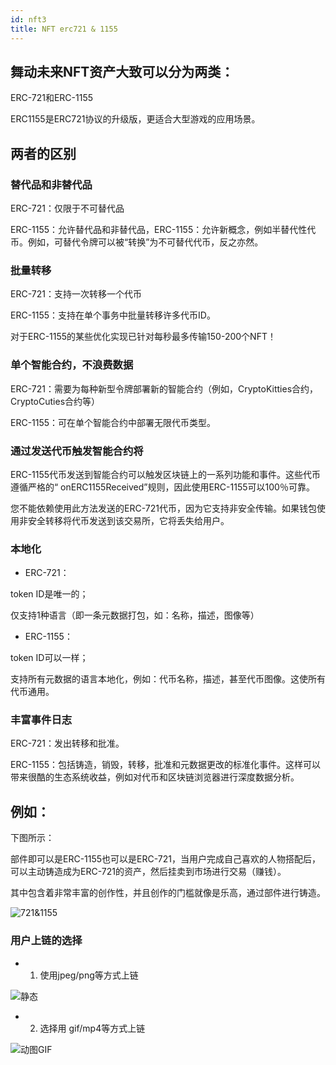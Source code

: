```yaml
---
id: nft3
title: NFT erc721 & 1155
---
```


## 舞动未来NFT资产大致可以分为两类：

ERC-721和ERC-1155

ERC1155是ERC721协议的升级版，更适合大型游戏的应用场景。

## 两者的区别

### 替代品和非替代品

ERC-721：仅限于不可替代品

ERC-1155：允许替代品和非替代品，ERC-1155：允许新概念，例如半替代性代币。例如，可替代令牌可以被“转换”为不可替代代币，反之亦然。

### 批量转移

ERC-721：支持一次转移一个代币

ERC-1155：支持在单个事务中批量转移许多代币ID。


对于ERC-1155的某些优化实现已针对每秒最多传输150-200个NFT！

### 单个智能合约，不浪费数据

ERC-721：需要为每种新型令牌部署新的智能合约（例如，CryptoKitties合约，CryptoCuties合约等）

ERC-1155：可在单个智能合约中部署无限代币类型。

### 通过发送代币触发智能合约将

ERC-1155代币发送到智能合约可以触发区块链上的一系列功能和事件。这些代币遵循严格的“ onERC1155Received”规则，因此使用ERC-1155可以100％可靠。

您不能依赖使用此方法发送的ERC-721代币，因为它支持非安全传输。如果钱包使用非安全转移将代币发送到该交易所，它将丢失给用户。

### 本地化

- ERC-721：

token ID是唯一的；

仅支持1种语言（即一条元数据打包，如：名称，描述，图像等）

- ERC-1155：

token ID可以一样；

支持所有元数据的语言本地化，例如：代币名称，描述，甚至代币图像。这使所有代币通用。

### 丰富事件日志

ERC-721：发出转移和批准。

ERC-1155：包括铸造，销毁，转移，批准和元数据更改的标准化事件。这样可以带来很酷的生态系统收益，例如对代币和区块链浏览器进行深度数据分析。

## 例如：

下图所示：

部件即可以是ERC-1155也可以是ERC-721，当用户完成自己喜欢的人物搭配后，可以主动铸造成为ERC-721的资产，然后挂卖到市场进行交易（赚钱）。

其中包含着非常丰富的创作性，并且创作的门槛就像是乐高，通过部件进行铸造。

![721&1155](https://storage.googleapis.com/wcu-73ed75f5-c5922c8c/wuchuweilai/ERC721%20vs%20ERC1155-7069eb10.png)

### 用户上链的选择

- 1. 使用jpeg/png等方式上链

![静态](https://storage.googleapis.com/wcu-73ed75f5-c5922c8c/wuchuweilai/image_2022_05_23T11_06_05_943Z-d6a2de28.png)

- 2. 选择用 gif/mp4等方式上链

![动图GIF](http://au.9you.com/guide7/0222/A8-011.gif)










